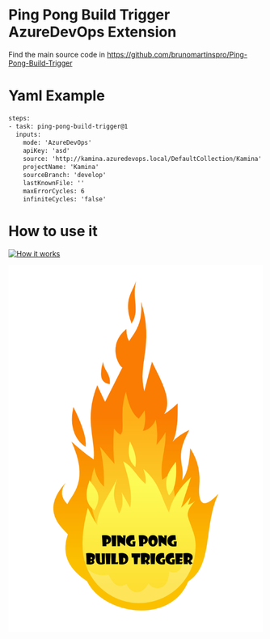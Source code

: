 # Ping Pong Build Trigger AzureDevOps Extension

Find the main source code in https://github.com/brunomartinspro/Ping-Pong-Build-Trigger

# Yaml Example
```
steps:
- task: ping-pong-build-trigger@1
  inputs:
    mode: 'AzureDevOps'
    apiKey: 'asd'
    source: 'http://kamina.azuredevops.local/DefaultCollection/Kamina'
    projectName: 'Kamina'
    sourceBranch: 'develop'
    lastKnownFile: ''
    maxErrorCycles: 6
    infiniteCycles: 'false'
```
# How to use it
[![How it works](https://i.imgur.com/03PlVDw.png)](http://www.youtube.com/watch?v=kHauYihebYU "Ping Pong Build Trigger - How to use it")

![alt text](Extension/extensionIcon.png)
